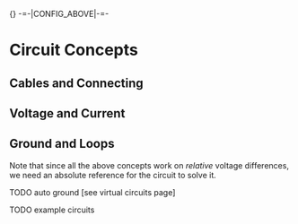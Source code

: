 {}
-=-|CONFIG_ABOVE|-=-

# Circuit Concepts

## Cables and Connecting



## Voltage and Current




## Ground and Loops

Note that since all the above concepts work on *relative* voltage differences, we need an absolute reference for the circuit to solve it. 

TODO auto ground [see virtual circuits page]

TODO example circuits
